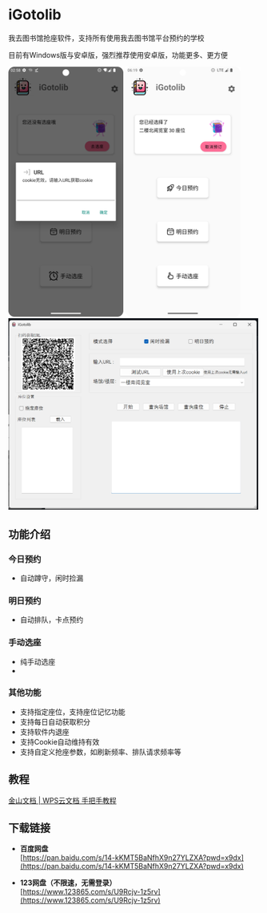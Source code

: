 # iGotolib

我去图书馆抢座软件，支持所有使用我去图书馆平台预约的学校

目前有Windows版与安卓版，强烈推荐使用安卓版，功能更多、更方便

<img src="./readme_image/android.png" alt="安卓版" width="230"/> <img src="./readme_image/android1.png" alt="安卓版图2" width="230"/> 
<img src="./readme_image/windows.png" alt="电脑版" width="500"/> 

## 功能介绍

### 今日预约
- 自动蹲守，闲时捡漏

### 明日预约
- 自动排队，卡点预约

### 手动选座
- 纯手动选座
- 
### 其他功能
- 支持指定座位，支持座位记忆功能
- 支持每日自动获取积分
- 支持软件内退座
- 支持Cookie自动维持有效
- 支持自定义抢座参数，如刷新频率、排队请求频率等

## 教程

[金山文档 | WPS云文档 手把手教程](https://kdocs.cn/l/cs0WC8brESTz)

## 下载链接

- **百度网盘**  
  [https://pan.baidu.com/s/14-kKMT5BaNfhX9n27YLZXA?pwd=x9dx](https://pan.baidu.com/s/14-kKMT5BaNfhX9n27YLZXA?pwd=x9dx)

- **123网盘（不限速，无需登录）**  
  [https://www.123865.com/s/U9Rcjv-1z5rv](https://www.123865.com/s/U9Rcjv-1z5rv)
